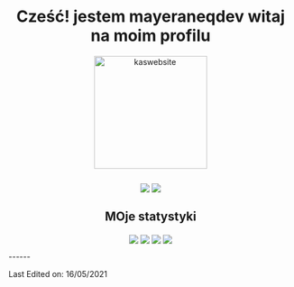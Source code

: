<h1 align="center">Cześć! jestem mayeraneqdev witaj na moim profilu</h1>
<p align="center">
	<a href="https://www.instagram.com/mayeraneq/" target="blank"
		><img
			align="center"
			src="https://media.discordapp.net/attachments/853667470996013086/857375607213522944/a_a6991df9592ea0e89657b74e4f3d23d7_1.gif"
			alt="kaswebsite"
			height="200"
			width="200"
	/></a>
</p>

<h3 align="center"Młody programista który robi wszystko z nudow</h3>
<p align="center">
	<img
		align="center"
		src="https://img.shields.io/badge/Profile%20Views-226-blue"
	/>
	<img
		align="center"
		src="https://img.shields.io/badge/In%20all%20github%20repositories%20I%20have%20written-10756%20lines%20of%20code-blue"
	/>
</p>

<h2 align="center">MOje statystyki</h2>
<p align="center">
	<img
		align="center"
		src="https://github-readme-stats.vercel.app/api/top-langs/?username=soham4abc&&layout=compact&bg_color=0,73FA79,73FDFF,7A81FF&theme=graywhite"
	/>
	<img
		align="center"
		src="https://github-readme-stats.vercel.app/api?username=soham4abc&count_private=true&show_icons=trueline_height=21&bg_color=0,EC6C6C,FFD479,FFFC79,73FA79&theme=graywhite"
	/>
	<img align="center" src="https://github-readme-streak-stats.herokuapp.com/?user=soham4abc&theme=dracula">
	<img
		align="center"
		src="https://github-profile-trophy.vercel.app/?username=soham4abc&theme=onedark"
	/>
</p>
------


Last Edited on: 16/05/2021
